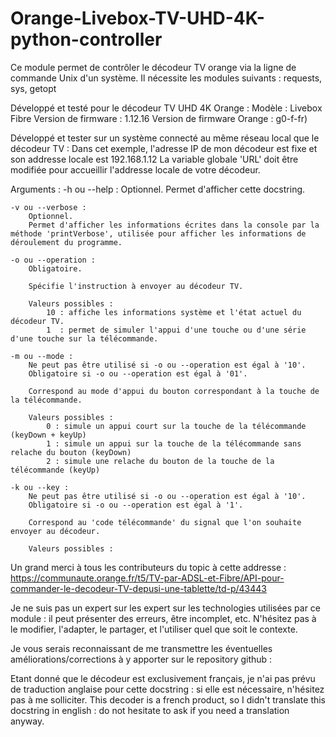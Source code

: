 # Orange-Livebox-TV-UHD-4K-python-controller

Ce module permet de contrôler le décodeur TV orange via la ligne de commande Unix d'un système.
Il nécessite les modules suivants : requests, sys, getopt

Développé et testé pour le décodeur TV UHD 4K Orange :
	Modèle : Livebox Fibre
	Version de firmware : 1.12.16
	Version de firmware Orange : g0-f-fr)
	
Développé et tester sur un système connecté au même réseau local que le décodeur TV :
	Dans cet exemple, l'adresse IP de mon décodeur est fixe et son addresse locale est 192.168.1.12
	La variable globale 'URL' doit être modifiée pour accueillir l'addresse locale de votre décodeur.
	
Arguments :
	-h ou --help :
		Optionnel.
		Permet d'afficher cette docstring.
		
	-v ou --verbose :
		Optionnel.
		Permet d'afficher les informations écrites dans la console par la méthode 'printVerbose', utilisée pour afficher les informations de déroulement du programme.
		
	-o ou --operation :
		Obligatoire.
		
		Spécifie l'instruction à envoyer au décodeur TV.
		
		Valeurs possibles :
			10 : affiche les informations système et l'état actuel du décodeur TV.
			1  : permet de simuler l'appui d'une touche ou d'une série d'une touche sur la télécommande.
			
	-m ou --mode :
		Ne peut pas être utilisé si -o ou --operation est égal à '10'.
		Obligatoire si -o ou --operation est égal à '01'.
		
		Correspond au mode d'appui du bouton correspondant à la touche de la télécommande.
		
		Valeurs possibles :
			0 : simule un appui court sur la touche de la télécommande (keyDown + keyUp)
			1 : simule un appui sur la touche de la télécommande sans relache du bouton (keyDown)
			2 : simule une relache du bouton de la touche de la télécommande (keyUp)
		
	-k ou --key :
		Ne peut pas être utilisé si -o ou --operation est égal à '10'.
		Obligatoire si -o ou --operation est égal à '1'.
		
		Correspond au 'code télécommande' du signal que l'on souhaite envoyer au décodeur.
		
		Valeurs possibles :
			
		

Un grand merci à tous les contributeurs du topic à cette addresse :
https://communaute.orange.fr/t5/TV-par-ADSL-et-Fibre/API-pour-commander-le-decodeur-TV-depusi-une-tablette/td-p/43443

Je ne suis pas un expert sur les expert sur les technologies utilisées par ce module : il peut présenter des erreurs, être incomplet, etc.
N'hésitez pas à le modifier, l'adapter, le partager, et l'utiliser quel que soit le contexte.

Je vous serais reconnaissant de me transmettre les éventuelles améliorations/corrections à y apporter sur le repository github : 

Etant donné que le décodeur est exclusivement français, je n'ai pas prévu de traduction anglaise pour cette docstring : si elle est nécessaire, n'hésitez pas à me solliciter.
This decoder is a french product, so I didn't translate this docstring in english : do not hesitate to ask if you need a translation anyway.
